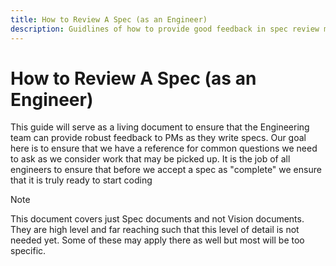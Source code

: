```yaml
---
title: How to Review A Spec (as an Engineer)
description: Guidlines of how to provide good feedback in spec review meetings
---
```


# How to Review A Spec (as an Engineer)

This guide will serve as a living document to ensure that the Engineering team can provide robust feedback to PMs as they write specs. Our goal here is to ensure that we have a reference for common questions we need to ask as we consider work that may be picked up. It is the job of all engineers to ensure that before we accept a spec as "complete" we ensure that it is truly ready to start coding

> [!NOTE]
> This document covers just Spec documents and not Vision documents. They are high level and far reaching such that this level of detail is not needed yet. Some of these may apply there as well but most will be too specific.
